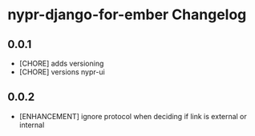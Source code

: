 # nypr-django-for-ember Changelog

## 0.0.1

- [CHORE] adds versioning
- [CHORE] versions nypr-ui

## 0.0.2

- [ENHANCEMENT] ignore protocol when deciding if link is external or internal